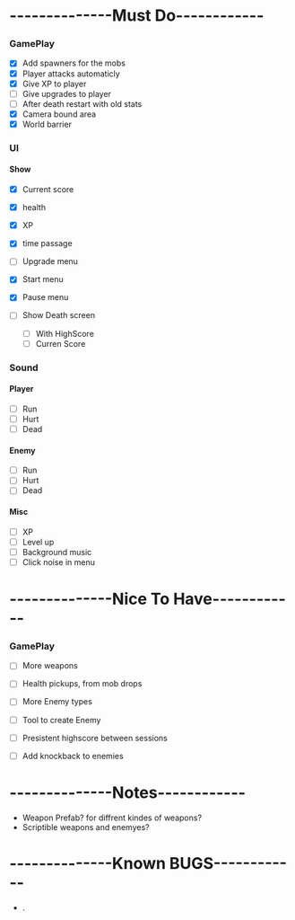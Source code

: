 # --------------Must Do------------

### GamePlay
- [x] Add spawners for the mobs 
- [x] Player attacks automaticly 
- [x] Give XP to player
- [ ] Give upgrades to player
- [ ] After death restart with old stats
- [x] Camera bound area
- [x] World barrier
 
### UI
#### Show 
  - [x] Current score 
  - [x] health 
  - [x] XP  
  - [x] time passage

  - [ ] Upgrade menu
  - [x] Start menu
  - [x] Pause menu
  - [ ] Show Death screen
    - [ ] With HighScore
    - [ ] Curren Score

### Sound
#### Player
  - [ ] Run
  - [ ] Hurt
  - [ ] Dead
#### Enemy
  - [ ] Run
  - [ ] Hurt
  - [ ] Dead
#### Misc
  - [ ] XP
  - [ ] Level up
  - [ ] Background music
  - [ ] Click noise in menu

# --------------Nice To Have------------

### GamePlay
- [ ] More weapons
- [ ] Health pickups, from mob drops
- [ ] More Enemy types
- [ ] Tool to create Enemy
- [ ] Presistent highscore between sessions
- [ ] Add knockback to enemies


# --------------Notes------------
- Weapon Prefab? for diffrent kindes of weapons?
- Scriptible weapons and enemyes?


# --------------Known BUGS------------
- .

